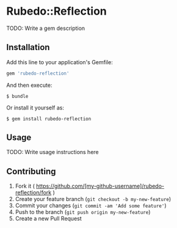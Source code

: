 # Rubedo::Reflection

TODO: Write a gem description

## Installation

Add this line to your application's Gemfile:

```ruby
gem 'rubedo-reflection'
```

And then execute:

    $ bundle

Or install it yourself as:

    $ gem install rubedo-reflection

## Usage

TODO: Write usage instructions here

## Contributing

1. Fork it ( https://github.com/[my-github-username]/rubedo-reflection/fork )
2. Create your feature branch (`git checkout -b my-new-feature`)
3. Commit your changes (`git commit -am 'Add some feature'`)
4. Push to the branch (`git push origin my-new-feature`)
5. Create a new Pull Request

